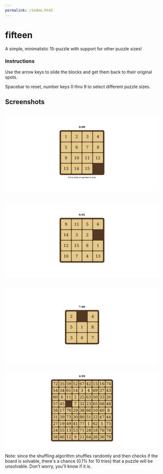```yaml
---
permalink: /index.html
---
```


# fifteen
A simple, minimalistic 15-puzzle with support for other puzzle sizes!

### Instructions
Use the arrow keys to slide the blocks and get them back to their original
spots.

Spacebar to reset, number keys 0 thru 9 to select different puzzle sizes.

## Screenshots

![](./screenshots/screenshot1.png)
---
![](./screenshots/screenshot2.png)
---
![](./screenshots/screenshot3.png)
---
![](./screenshots/screenshot4.png)

Note: since the shuffling algorithm shuffles randomly and then checks if the board is solvable, there's a chance (0.1% for 10 tries) that a puzzle will be unsolvable. Don't worry, you'll know if it is.

